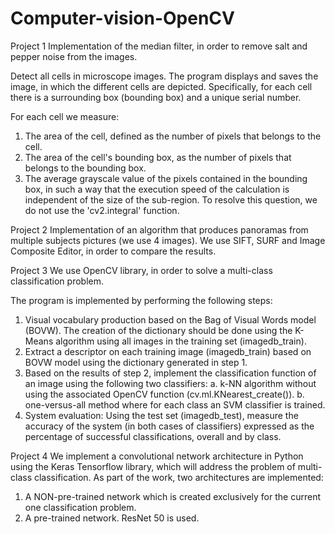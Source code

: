 # Computer-vision-OpenCV

Project 1
Implementation of the median filter, in order to remove salt and pepper noise from the images.

Detect all cells in microscope images. The program displays and saves the image, in which the different cells are depicted. 
Specifically, for each cell there is a surrounding box (bounding box) and a unique serial number.

For each cell we measure:
1. The area of the cell, defined as the number of pixels that belongs to the cell.
2. The area of the cell's bounding box, as the number of pixels that belongs to the bounding box.
3. The average grayscale value of the pixels contained in the bounding box, in such a way that the execution speed of the calculation 
is independent of the size of the sub-region. To resolve this question, we do not use the 'cv2.integral' function.


Project 2
Implementation of an algorithm that produces panoramas from multiple subjects pictures (we use 4 images). 
We use SIFT, SURF and Image Composite Editor, in order to compare the results.


Project 3
We use OpenCV library, in order to solve a multi-class classification problem. 

The program is implemented by performing the following steps:
1. Visual vocabulary production based on the Bag of Visual Words model (BOVW). 
The creation of the dictionary should be done using the K-Means algorithm using all images in the training set (imagedb_train).
2. Extract a descriptor on each training image (imagedb_train) based on BOVW model using the dictionary generated in step 1.
3. Based on the results of step 2, implement the classification function of an image using the following two classifiers:
  a. k-NN algorithm without using the associated OpenCV function (cv.ml.KNearest_create()).
  b. one-versus-all method where for each class an SVM classifier is trained.
4. System evaluation: Using the test set (imagedb_test), measure the accuracy of the system (in both cases of classifiers) expressed 
as the percentage of successful classifications, overall and by class.

Project 4
We implement a convolutional network architecture in Python using the Keras Tensorflow library, which will address the problem 
of multi-class classification.
As part of the work, two architectures are implemented:
  1. A NON-pre-trained network which is created exclusively for the current one classification problem.
  3. A pre-trained network. ResNet 50 is used.

